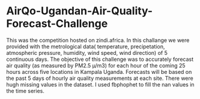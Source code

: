 # AirQo-Ugandan-Air-Quality-Forecast-Challenge
This was the competition hosted on zindi.africa. In this challange we were provided with the metrological data( temperature, precipetation,
atmospheric pressure, humidity, wind speed, wind direction) of 5 continuous days. The objective of this challenge was to accurately forecast air quality (as measured by PM2.5 µ/m3) for each hour of the coming 25 hours across five locations in Kampala Uganda. Forecasts will be based on the past 5 days of hourly air quality measurements at each site.
There were hugh missing values in the dataset. I used fbphophet to fill the nan values in the time series.
